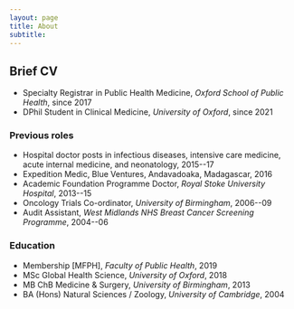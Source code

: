 ```yaml
---
layout: page
title: About
subtitle: 
---
```




## Brief CV 

* Specialty Registrar in Public Health Medicine, *Oxford School of Public Health*, since 2017 
* DPhil Student in Clinical Medicine, *University of Oxford*, since 2021 

### Previous roles 

* Hospital doctor posts in infectious diseases, intensive care medicine, acute internal medicine, and neonatology, 2015--17
* Expedition Medic, Blue Ventures, Andavadoaka, Madagascar, 2016
* Academic Foundation Programme Doctor, *Royal Stoke University Hospital*, 2013--15 
* Oncology Trials Co-ordinator, *University of Birmingham*, 2006--09 
* Audit Assistant, *West Midlands NHS Breast Cancer Screening Programme*, 2004--06

### Education 

* Membership [MFPH], *Faculty of Public Health*, 2019
* MSc Global Health Science, *University of Oxford*, 2018
* MB ChB Medicine & Surgery, *University of Birmingham*, 2013
* BA (Hons) Natural Sciences / Zoology, *University of Cambridge*, 2004
